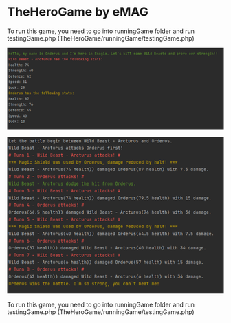 # TheHeroGame by eMAG
 
 
 To run this game, you need to go into runningGame folder and run testingGame.php (TheHeroGame/runningGame/testingGame.php)
 
![alt text](testInfo.png)


![alt text](testInfo2.png)


 To run this game, you need to go into runningGame folder and run testingGame.php (TheHeroGame/runningGame/testingGame.php)
